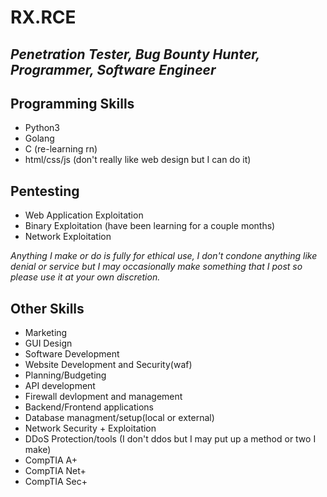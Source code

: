 # RX.RCE
## _Penetration Tester, Bug Bounty Hunter, Programmer, Software Engineer_

## Programming Skills

- Python3
- Golang
- C (re-learning rn)
- html/css/js (don't really like web design but I can do it)

## Pentesting

 - Web Application Exploitation
 - Binary Exploitation (have been learning for a couple months)
 - Network Exploitation

_Anything I make or do is fully for ethical use, I don't condone anything like denial or service but I may occasionally make something that I post so please use it at your own discretion._

## Other Skills

 - Marketing
 - GUI Design
 - Software Development
 - Website Development and Security(waf)
 - Planning/Budgeting
 - API development
 - Firewall devlopment and management
 - Backend/Frontend applications
 - Database managment/setup(local or external)
 - Network Security + Exploitation
 - DDoS Protection/tools (I don't ddos but I may put up a method or two I make)
 - CompTIA A+
 - CompTIA Net+
 - CompTIA Sec+
